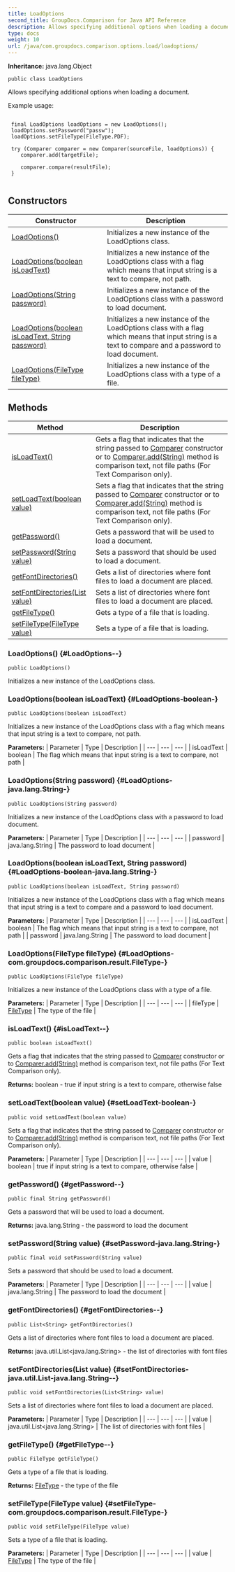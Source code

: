 ```yaml
---
title: LoadOptions
second_title: GroupDocs.Comparison for Java API Reference
description: Allows specifying additional options when loading a document.
type: docs
weight: 10
url: /java/com.groupdocs.comparison.options.load/loadoptions/
---
```

**Inheritance:**
java.lang.Object
```
public class LoadOptions
```

Allows specifying additional options when loading a document.

Example usage:

```

 final LoadOptions loadOptions = new LoadOptions();
 loadOptions.setPassword("passw");
 loadOptions.setFileType(FileType.PDF);

 try (Comparer comparer = new Comparer(sourceFile, loadOptions)) {
    comparer.add(targetFile);

    comparer.compare(resultFile);
 }
 
```
## Constructors

| Constructor | Description |
| --- | --- |
| [LoadOptions()](#LoadOptions--) | Initializes a new instance of the LoadOptions class. |
| [LoadOptions(boolean isLoadText)](#LoadOptions-boolean-) | Initializes a new instance of the LoadOptions class with a flag which means that input string is a text to compare, not path. |
| [LoadOptions(String password)](#LoadOptions-java.lang.String-) | Initializes a new instance of the LoadOptions class with a password to load document. |
| [LoadOptions(boolean isLoadText, String password)](#LoadOptions-boolean-java.lang.String-) | Initializes a new instance of the LoadOptions class with a flag which means that input string is a text to compare and a password to load document. |
| [LoadOptions(FileType fileType)](#LoadOptions-com.groupdocs.comparison.result.FileType-) | Initializes a new instance of the LoadOptions class with a type of a file. |
## Methods

| Method | Description |
| --- | --- |
| [isLoadText()](#isLoadText--) | Gets a flag that indicates that the string passed to [Comparer](../../com.groupdocs.comparison/comparer) constructor or to [Comparer.add(String)](../../com.groupdocs.comparison/comparer\#add-String-) method is comparison text, not file paths (For Text Comparison only). |
| [setLoadText(boolean value)](#setLoadText-boolean-) | Sets a flag that indicates that the string passed to [Comparer](../../com.groupdocs.comparison/comparer) constructor or to [Comparer.add(String)](../../com.groupdocs.comparison/comparer\#add-String-) method is comparison text, not file paths (For Text Comparison only). |
| [getPassword()](#getPassword--) | Gets a password that will be used to load a document. |
| [setPassword(String value)](#setPassword-java.lang.String-) | Sets a password that should be used to load a document. |
| [getFontDirectories()](#getFontDirectories--) | Gets a list of directories where font files to load a document are placed. |
| [setFontDirectories(List<String> value)](#setFontDirectories-java.util.List-java.lang.String--) | Sets a list of directories where font files to load a document are placed. |
| [getFileType()](#getFileType--) | Gets a type of a file that is loading. |
| [setFileType(FileType value)](#setFileType-com.groupdocs.comparison.result.FileType-) | Sets a type of a file that is loading. |
### LoadOptions() {#LoadOptions--}
```
public LoadOptions()
```


Initializes a new instance of the LoadOptions class.

### LoadOptions(boolean isLoadText) {#LoadOptions-boolean-}
```
public LoadOptions(boolean isLoadText)
```


Initializes a new instance of the LoadOptions class with a flag which means that input string is a text to compare, not path.

**Parameters:**
| Parameter | Type | Description |
| --- | --- | --- |
| isLoadText | boolean | The flag which means that input string is a text to compare, not path |

### LoadOptions(String password) {#LoadOptions-java.lang.String-}
```
public LoadOptions(String password)
```


Initializes a new instance of the LoadOptions class with a password to load document.

**Parameters:**
| Parameter | Type | Description |
| --- | --- | --- |
| password | java.lang.String | The password to load document |

### LoadOptions(boolean isLoadText, String password) {#LoadOptions-boolean-java.lang.String-}
```
public LoadOptions(boolean isLoadText, String password)
```


Initializes a new instance of the LoadOptions class with a flag which means that input string is a text to compare and a password to load document.

**Parameters:**
| Parameter | Type | Description |
| --- | --- | --- |
| isLoadText | boolean | The flag which means that input string is a text to compare, not path |
| password | java.lang.String | The password to load document |

### LoadOptions(FileType fileType) {#LoadOptions-com.groupdocs.comparison.result.FileType-}
```
public LoadOptions(FileType fileType)
```


Initializes a new instance of the LoadOptions class with a type of a file.

**Parameters:**
| Parameter | Type | Description |
| --- | --- | --- |
| fileType | [FileType](../../com.groupdocs.comparison.result/filetype) | The type of the file |

### isLoadText() {#isLoadText--}
```
public boolean isLoadText()
```


Gets a flag that indicates that the string passed to [Comparer](../../com.groupdocs.comparison/comparer) constructor or to [Comparer.add(String)](../../com.groupdocs.comparison/comparer\#add-String-) method is comparison text, not file paths (For Text Comparison only).

**Returns:**
boolean - true if input string is a text to compare, otherwise false
### setLoadText(boolean value) {#setLoadText-boolean-}
```
public void setLoadText(boolean value)
```


Sets a flag that indicates that the string passed to [Comparer](../../com.groupdocs.comparison/comparer) constructor or to [Comparer.add(String)](../../com.groupdocs.comparison/comparer\#add-String-) method is comparison text, not file paths (For Text Comparison only).

**Parameters:**
| Parameter | Type | Description |
| --- | --- | --- |
| value | boolean | true if input string is a text to compare, otherwise false |

### getPassword() {#getPassword--}
```
public final String getPassword()
```


Gets a password that will be used to load a document.

**Returns:**
java.lang.String - the password to load the document
### setPassword(String value) {#setPassword-java.lang.String-}
```
public final void setPassword(String value)
```


Sets a password that should be used to load a document.

**Parameters:**
| Parameter | Type | Description |
| --- | --- | --- |
| value | java.lang.String | The password to load the document |

### getFontDirectories() {#getFontDirectories--}
```
public List<String> getFontDirectories()
```


Gets a list of directories where font files to load a document are placed.

**Returns:**
java.util.List<java.lang.String> - the list of directories with font files
### setFontDirectories(List<String> value) {#setFontDirectories-java.util.List-java.lang.String--}
```
public void setFontDirectories(List<String> value)
```


Sets a list of directories where font files to load a document are placed.

**Parameters:**
| Parameter | Type | Description |
| --- | --- | --- |
| value | java.util.List<java.lang.String> | The list of directories with font files |

### getFileType() {#getFileType--}
```
public FileType getFileType()
```


Gets a type of a file that is loading.

**Returns:**
[FileType](../../com.groupdocs.comparison.result/filetype) - the type of the file
### setFileType(FileType value) {#setFileType-com.groupdocs.comparison.result.FileType-}
```
public void setFileType(FileType value)
```


Sets a type of a file that is loading.

**Parameters:**
| Parameter | Type | Description |
| --- | --- | --- |
| value | [FileType](../../com.groupdocs.comparison.result/filetype) | The type of the file |

